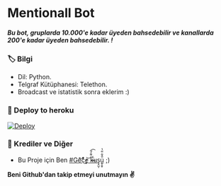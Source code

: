 # Mentionall  Bot
_**Bu bot, gruplarda 10.000'e kadar üyeden bahsedebilir ve kanallarda 200'e kadar üyeden bahsedebilir. !**_

### 🏷 Bilgi
- Dil: Python.
- Telgraf Kütüphanesi: Telethon.
- Broadcast ve istatistik sonra eklerim :) 

### 🚀 Deploy to heroku
[![Deploy](https://www.herokucdn.com/deploy/button.svg)](https://heroku.com/deploy?template=https://github.com/amahocam/mentionall)


### 🎯 Krediler ve Diğer
- Bu Proje için Ben [#Ge͂̂͝c̨͒ͤ̕͜e̡͝ k̶̴̛ͮ͌̒̃͟͡uş̟̲͎u̼͓̭̝ͦ̂͋̈̋̔](https://t.me/mutsuz_panda) ;)

**Beni Github'dan takip etmeyi unutmayın ✌️**
